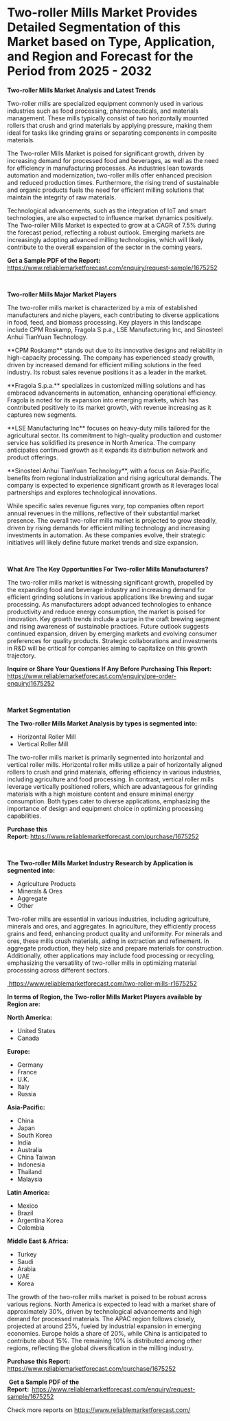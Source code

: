 <p><h1>Two-roller Mills Market Provides Detailed Segmentation of this Market based on Type, Application, and Region and Forecast for the Period from 2025 - 2032</h1></p><p><strong>Two-roller Mills Market Analysis and Latest Trends</strong></p>
<p><p>Two-roller mills are specialized equipment commonly used in various industries such as food processing, pharmaceuticals, and materials management. These mills typically consist of two horizontally mounted rollers that crush and grind materials by applying pressure, making them ideal for tasks like grinding grains or separating components in composite materials.</p><p>The Two-roller Mills Market is poised for significant growth, driven by increasing demand for processed food and beverages, as well as the need for efficiency in manufacturing processes. As industries lean towards automation and modernization, two-roller mills offer enhanced precision and reduced production times. Furthermore, the rising trend of sustainable and organic products fuels the need for efficient milling solutions that maintain the integrity of raw materials.</p><p>Technological advancements, such as the integration of IoT and smart technologies, are also expected to influence market dynamics positively. The Two-roller Mills Market is expected to grow at a CAGR of 7.5% during the forecast period, reflecting a robust outlook. Emerging markets are increasingly adopting advanced milling technologies, which will likely contribute to the overall expansion of the sector in the coming years.</p></p>
<p><strong>Get a Sample PDF of the Report:&nbsp;</strong> <a href="https://www.reliablemarketforecast.com/enquiry/request-sample/1675252?utm_campaign=2890&utm_medium=2&utm_source=Github&utm_content=ia&utm_term=25032025&utm_id=two-roller-mills">https://www.reliablemarketforecast.com/enquiry/request-sample/1675252</a></p>
<p>&nbsp;</p>
<p><strong>Two-roller Mills Major Market Players</strong></p>
<p><p>The two-roller mills market is characterized by a mix of established manufacturers and niche players, each contributing to diverse applications in food, feed, and biomass processing. Key players in this landscape include CPM Roskamp, Fragola S.p.a., LSE Manufacturing Inc, and Sinosteel Anhui TianYuan Technology.</p><p>**CPM Roskamp** stands out due to its innovative designs and reliability in high-capacity processing. The company has experienced steady growth, driven by increased demand for efficient milling solutions in the feed industry. Its robust sales revenue positions it as a leader in the market.</p><p>**Fragola S.p.a.** specializes in customized milling solutions and has embraced advancements in automation, enhancing operational efficiency. Fragola is noted for its expansion into emerging markets, which has contributed positively to its market growth, with revenue increasing as it captures new segments.</p><p>**LSE Manufacturing Inc** focuses on heavy-duty mills tailored for the agricultural sector. Its commitment to high-quality production and customer service has solidified its presence in North America. The company anticipates continued growth as it expands its distribution network and product offerings.</p><p>**Sinosteel Anhui TianYuan Technology**, with a focus on Asia-Pacific, benefits from regional industrialization and rising agricultural demands. The company is expected to experience significant growth as it leverages local partnerships and explores technological innovations.</p><p>While specific sales revenue figures vary, top companies often report annual revenues in the millions, reflective of their substantial market presence. The overall two-roller mills market is projected to grow steadily, driven by rising demands for efficient milling technology and increasing investments in automation. As these companies evolve, their strategic initiatives will likely define future market trends and size expansion.</p></p>
<p>&nbsp;</p>
<p><strong>What Are The Key Opportunities For Two-roller Mills Manufacturers?</strong></p>
<p><p>The two-roller mills market is witnessing significant growth, propelled by the expanding food and beverage industry and increasing demand for efficient grinding solutions in various applications like brewing and sugar processing. As manufacturers adopt advanced technologies to enhance productivity and reduce energy consumption, the market is poised for innovation. Key growth trends include a surge in the craft brewing segment and rising awareness of sustainable practices. Future outlook suggests continued expansion, driven by emerging markets and evolving consumer preferences for quality products. Strategic collaborations and investments in R&D will be critical for companies aiming to capitalize on this growth trajectory.</p></p>
<p><strong>Inquire or Share Your Questions If Any Before Purchasing This Report:</strong> <a href="https://www.reliablemarketforecast.com/enquiry/pre-order-enquiry/1675252?utm_campaign=2890&utm_medium=2&utm_source=Github&utm_content=ia&utm_term=25032025&utm_id=two-roller-mills">https://www.reliablemarketforecast.com/enquiry/pre-order-enquiry/1675252</a></p>
<p>&nbsp;</p>
<p><strong>Market Segmentation</strong></p>
<p><strong>The Two-roller Mills Market Analysis by types is segmented into:</strong></p>
<p><ul><li>Horizontal Roller Mill</li><li>Vertical Roller Mill</li></ul></p>
<p><p>The two-roller mills market is primarily segmented into horizontal and vertical roller mills. Horizontal roller mills utilize a pair of horizontally aligned rollers to crush and grind materials, offering efficiency in various industries, including agriculture and food processing. In contrast, vertical roller mills leverage vertically positioned rollers, which are advantageous for grinding materials with a high moisture content and ensure minimal energy consumption. Both types cater to diverse applications, emphasizing the importance of design and equipment choice in optimizing processing capabilities.</p></p>
<p><strong>Purchase this Report:&nbsp;</strong><a href="https://www.reliablemarketforecast.com/purchase/1675252?utm_campaign=2890&utm_medium=2&utm_source=Github&utm_content=ia&utm_term=25032025&utm_id=two-roller-mills">https://www.reliablemarketforecast.com/purchase/1675252</a></p>
<p>&nbsp;</p>
<p><strong>The Two-roller Mills Market Industry Research by Application is segmented into:</strong></p>
<p><ul><li>Agriculture Products</li><li>Minerals & Ores</li><li>Aggregate</li><li>Other</li></ul></p>
<p><p>Two-roller mills are essential in various industries, including agriculture, minerals and ores, and aggregates. In agriculture, they efficiently process grains and feed, enhancing product quality and uniformity. For minerals and ores, these mills crush materials, aiding in extraction and refinement. In aggregate production, they help size and prepare materials for construction. Additionally, other applications may include food processing or recycling, emphasizing the versatility of two-roller mills in optimizing material processing across different sectors.</p></p>
<p><a href="https://www.reliablemarketforecast.com/two-roller-mills-r1675252?utm_campaign=2890&utm_medium=2&utm_source=Github&utm_content=ia&utm_term=25032025&utm_id=two-roller-mills">&nbsp;https://www.reliablemarketforecast.com/two-roller-mills-r1675252</a></p>
<p><strong>In terms of Region, the Two-roller Mills Market Players available by Region are:</strong></p>
<p>
    <p> <strong> North America: </strong>
        <ul>
            <li>United States</li>
            <li>Canada</li>
        </ul>
        </p> 
    <p> <strong> Europe: </strong>
        <ul>
            <li>Germany</li>
            <li>France</li>
            <li>U.K.</li>
            <li>Italy</li>
            <li>Russia</li>
        </ul>
        </p> 
    <p> <strong> Asia-Pacific: </strong>
        <ul>
            <li>China</li>
            <li>Japan</li>
            <li>South Korea</li>
            <li>India</li>
            <li>Australia</li>
            <li>China Taiwan</li>
            <li>Indonesia</li>
            <li>Thailand</li>
            <li>Malaysia</li>
        </ul>
        </p> 
    <p> <strong> Latin America: </strong>
        <ul>
            <li>Mexico</li>
            <li>Brazil</li>
            <li>Argentina Korea</li>
            <li>Colombia</li>
        </ul>
        </p> 
    <p> <strong> Middle East & Africa: </strong>
        <ul>
            <li>Turkey</li>
            <li>Saudi</li>
            <li>Arabia</li>
            <li>UAE</li>
            <li>Korea</li>
        </ul>
    </p>
    </p>
<p><p>The growth of the two-roller mills market is poised to be robust across various regions. North America is expected to lead with a market share of approximately 30%, driven by technological advancements and high demand for processed materials. The APAC region follows closely, projected at around 25%, fueled by industrial expansion in emerging economies. Europe holds a share of 20%, while China is anticipated to contribute about 15%. The remaining 10% is distributed among other regions, reflecting the global diversification in the milling industry.</p></p>
<p><strong>Purchase this Report: </strong><a href="https://www.reliablemarketforecast.com/purchase/1675252?utm_campaign=2890&utm_medium=2&utm_source=Github&utm_content=ia&utm_term=25032025&utm_id=two-roller-mills">https://www.reliablemarketforecast.com/purchase/1675252</a></p>
<p>&nbsp;<strong>Get a Sample PDF of the Report:&nbsp;&nbsp;</strong><a href="https://www.reliablemarketforecast.com/enquiry/request-sample/1675252?utm_campaign=2890&utm_medium=2&utm_source=Github&utm_content=ia&utm_term=25032025&utm_id=two-roller-mills">https://www.reliablemarketforecast.com/enquiry/request-sample/1675252</a></p>
<p><strong></strong></p>
<p>Check more reports on <a href="https://www.reliablemarketforecast.com/?utm_campaign=2890&utm_medium=2&utm_source=Github&utm_content=ia&utm_term=25032025&utm_id=two-roller-mills">https://www.reliablemarketforecast.com/</a></p>